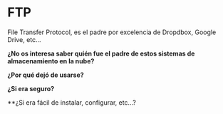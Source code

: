 # FTP
File Transfer Protocol, es el padre por excelencia de Dropdbox, Google Drive, etc...

**¿No os interesa saber quién fue el padre de estos sistemas de almacenamiento en la nube?**

**¿Por qué dejó de usarse?**

**¿Si era seguro?**

**¿Si era fácil de instalar, configurar, etc...?
